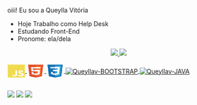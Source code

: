 oiii! Eu sou a Queylla Vitória 

- Hoje Trabalho como Help Desk
- Estudando Front-End
- Pronome: ela/dela

<div align="center">
  <a href="https://github.com/queylav">
  <img height="180em" src="https://github-readme-stats.vercel.app/api?username=queylav&show_icons=true&theme=dracula&include_all_commits=true&count_private=true"/>
  <img height+"180em" src="https://github-readme-stats.vercel.app/api/top-langs/?username=queylav&layout=compact&langs_count=16&theme=dracula"/>
</div>
  
<div style="display: inline_block"><br>
  <img align="center" alt="Queyllav-Js" height="30" width="40" src="https://raw.githubusercontent.com/devicons/devicon/master/icons/javascript/javascript-plain.svg">
  <img align="center" alt="Queyllav-HTML" height="30" width="40" src="https://raw.githubusercontent.com/devicons/devicon/master/icons/html5/html5-original.svg">
  <img align="center" alt="Queyllav-CSS" height="30" width="40" src="https://raw.githubusercontent.com/devicons/devicon/master/icons/css3/css3-original.svg">
  <img align="center" alt="Queyllav-BOOTSTRAP" height="30" width="40" src="https://cdn.jsdelivr.net/gh/devicons/devicon/icons/bootstrap/bootstrap-original.svg">
  <img align="center" alt="Queyllav-JAVA" height="30" width="40" src="https://cdn.jsdelivr.net/gh/devicons/devicon/icons/java/java-original.svg">
  
</div>

  
  ##
  
  <div>  
  <a href = "mailto:queyllavitoria0409@gmail.com"><img src="https://img.shields.io/badge/-Gmail-%23333?style=for-the-badge&logo=gmail&logoColor=white" target="_blank"></a>
  <a href="https://www.linkedin.com/in/queyllavitoria/" target="_blank"><img src="https://img.shields.io/badge/-LinkedIn-%230077B5?style=for-the-badge&logo=linkedin&logoColor=white" target="_blank"></a>
  <a href="https://www.instagram.com/queyllavitoria_/" target="_blank"><img src="https://img.shields.io/badge/-Instagram-%23E4405F?style=for-the-badge&logo=instagram&logoColor=white" target="_blank"></a>
</div>

